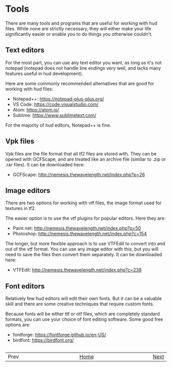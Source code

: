 # Tools

There are many tools and programs that are useful for working with hud files. While none are strictly necessary, they will either make your life significantly easier or enable you to do things you otherwise couldn't.

## Text editors

For the most part, you can use any text editor you want, as long as it's not notepad (notepad does not handle line endings very well, and lacks many features useful in hud development).

Here are some commonly recommended alternatives that are good for working with hud files:
* Notepad++: https://notepad-plus-plus.org/
* VS Code: https://code.visualstudio.com/
* Atom: https://atom.io/
* Sublime: https://www.sublimetext.com/

For the majority of hud editors, Notepad++ is fine.

## Vpk files

Vpk files are the file format that all tf2 files are stored with. They can be opened with GCFScape, and are treated like an archive file (similar to .zip or .rar files). It can be downloaded here:
* GCFScape: http://nemesis.thewavelength.net/index.php?p=26

## Image editors

There are two options for working with vtf files, the image format used for textures in tf2.

The easier option is to use the vtf plugins for popular editors. Here they are:
* Paint.net: http://nemesis.thewavelength.net/index.php?p=50
* Photoshop: http://nemesis.thewavelength.net/index.php?c=154

The longer, but more flexible approach is to use VTFEdit to convert into and out of the vtf format. You can use any image editor with this, but you will need to save the files then convert them separately. It can be downloaded here:
* VTFEdit: http://nemesis.thewavelength.net/index.php?c=238

## Font editors

Relatively few hud editors will edit their own fonts. But it can be a valuable skill and there are some creative techniques that require custom fonts.

Because fonts will be either ttf or otf files, which are completely standard formats, you can use your choice of font editing software. Some good free options are:
* fontforge: https://fontforge.github.io/en-US/
* birdfont: https://birdfont.org/

##
<table>
<tbody>
<tr>
<td width="49%">Prev</td>
<td width="50%"><a href="/README.md#readme">Home</a></td>
<td width="100%"><a href="/0-TUTORIAL/1-Getting-Started.md">Next</a></td>
</tr>
</tbody>
</table>